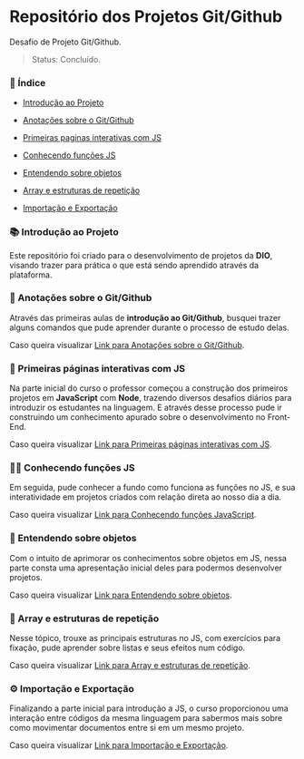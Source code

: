 # Repositório dos Projetos Git/Github
Desafio de Projeto Git/Github.

> Status: Concluído.

### :bookmark_tabs: Índice

- [Introdução ao Projeto](#books-introdução-ao-projeto)

- [Anotações sobre o Git/Github](#page_with_curl-anota%C3%A7%C3%B5es-sobre-o-gitgithub)

- [Primeiras paginas interativas com JS](#triangular_flag_on_post-primeiras-p%C3%A1ginas-interativas-com-js)

- [Conhecendo funções JS](#woman_scientist-conhecendo-fun%C3%A7%C3%B5es-js)

- [Entendendo sobre objetos](#repeat_one-entendendo-sobre-objetos)

- [Array e estruturas de repetição](#repeat-array-e-estruturas-de-repeti%C3%A7%C3%A3o)

- [Importação e Exportação](#gear-importa%C3%A7%C3%A3o-e-exporta%C3%A7%C3%A3o)

### :books: Introdução ao Projeto

Este repositório foi criado para o desenvolvimento de projetos da **DIO**, visando trazer para prática o que está sendo aprendido através da plataforma.

### :page_with_curl: Anotações sobre o Git/Github

Através das primeiras aulas de **introdução ao Git/Github**, busquei trazer alguns comandos que pude aprender durante o processo de estudo delas. 

Caso queira visualizar [Link para Anotações sobre o Git/Github](https://github.com/Pamelamorim1/dio-desafio-github-primeiro-repositorio/blob/e6ba0a52416283f15930a4fdee36590b6eea9e6e/Projetos/Introdu%C3%A7%C3%A3o%20ao%20Git%20e%20ao%20Github/Anota%C3%A7%C3%B5es%20sobre%20Git-Github.md).

### :triangular_flag_on_post: Primeiras páginas interativas com JS

Na parte inicial do curso o professor começou a construção dos primeiros projetos em **JavaScript** com **Node**, trazendo diversos desafios diários para introduzir os estudantes na linguagem. E através desse processo pude ir construindo um conhecimento apurado sobre o desenvolvimento no Front-End.

Caso queira visualizar [Link para Primeiras páginas interativas com JS](https://github.com/Pamelamorim1/dio-desafio-github-primeiro-repositorio/tree/main/Projetos/Primeiras%20paginas%20interativas%20com%20JS).

### :woman_scientist: Conhecendo funções JS

Em seguida, pude conhecer a fundo como funciona as funções no JS, e sua interatividade em projetos criados com relação direta ao nosso dia a dia. 

Caso queira visualizar [Link para Conhecendo funções JavaScript](https://github.com/Pamelamorim1/dio-desafio-github-primeiro-repositorio/tree/main/Projetos/Conhecendo%20func%C3%B5es%20JavaScript).

### :repeat_one: Entendendo sobre objetos

Com o intuito de aprimorar os conhecimentos sobre objetos em JS, nessa parte consta uma apresentação inicial deles para podermos desenvolver projetos. 

Caso queira visualizar [Link para Entendendo sobre objetos](https://github.com/Pamelamorim1/dio-desafio-github-primeiro-repositorio/tree/main/Projetos/Entendendo%20sobre%20objetos/Objetos).

### :repeat: Array e estruturas de repetição

Nesse tópico, trouxe as principais estruturas no JS, com exercícios para fixação, pude aprender sobre listas e seus efeitos num código.

Caso queira visualizar [Link para Array e estruturas de repetição](https://github.com/Pamelamorim1/dio-desafio-github-primeiro-repositorio/tree/main/Projetos/Listas%20(arrays)).

### :gear: Importação e Exportação

Finalizando a parte inicial para introdução a JS, o curso proporcionou uma interação entre códigos da mesma linguagem para sabermos mais sobre como movimentar documentos entre si em um mesmo projeto.

Caso queira visualizar [Link para Importação e Exportação](https://github.com/Pamelamorim1/dio-desafio-github-primeiro-repositorio/tree/main/Projetos/Importacao%20js).
